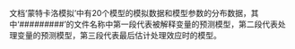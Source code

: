 文档‘蒙特卡洛模拟’中有20个模型的模拟数据和模型参数的分布数据，其中‘###_###_###’的文件名称中第一段代表被解释变量的预测模型，第二段代表处理变量的预测模型，第三段代表最后估计处理效应时的模型。
